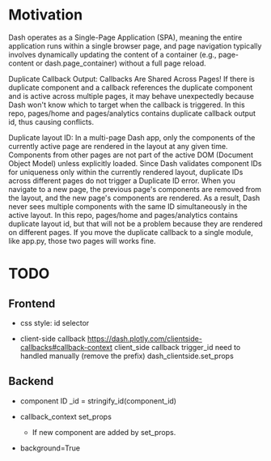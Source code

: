 # Motivation
Dash operates as a Single-Page Application (SPA), meaning the entire application runs within a single browser page, and page navigation typically involves dynamically updating the content of a container (e.g., page-content or dash.page_container) without a full page reload.

Duplicate Callback Output:
Callbacks Are Shared Across Pages! If there is duplicate component and a callback references the duplicate component and is active across multiple pages, it may behave unexpectedly because Dash won't know which to target when the callback is triggered.
In this repo, pages/home and pages/analytics contains duplicate callback output id, thus causing conflicts.

Duplicate layout ID:
In a multi-page Dash app, only the components of the currently active page are rendered in the layout at any given time. Components from other pages are not part of the active DOM (Document Object Model) unless explicitly loaded. Since Dash validates component IDs for uniqueness only within the currently rendered layout, duplicate IDs across different pages do not trigger a Duplicate ID error. When you navigate to a new page, the previous page's components are removed from the layout, and the new page's components are rendered. As a result, Dash never sees multiple components with the same ID simultaneously in the active layout.
In this repo, pages/home and pages/analytics contains duplicate layout id, but that will not be a problem because they are rendered on different pages. 
If you move the duplicate callback to a single module, like app.py, those two pages will works fine.

# TODO
## Frontend
- css style: id selector

- client-side callback
https://dash.plotly.com/clientside-callbacks#callback-context
client_side callback trigger_id need to handled manually (remove the prefix)
dash_clientside.set_props


## Backend
- component ID
 _id = stringify_id(component_id)

- callback_context set_props
    - If new component are added by set_props. 

- background=True